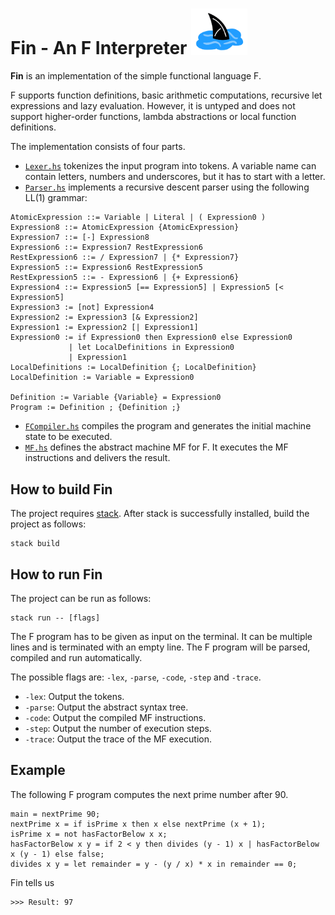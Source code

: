 # Fin - An F Interpreter <img src="fin_logo.jpeg" width=90px>

**Fin** is an implementation of the simple functional language F.

F supports function definitions, basic arithmetic computations, recursive let expressions and lazy evaluation. However, it is untyped and does not support higher-order functions, lambda abstractions or local function definitions.

The implementation consists of four parts.
- [`Lexer.hs`](src/Lexer.hs) tokenizes the input program into tokens. A variable name can contain letters, numbers and underscores, but it has to start with a letter.
- [`Parser.hs`](src/Parser.hs) implements a recursive descent parser using the following LL(1) grammar:
```
AtomicExpression ::= Variable | Literal | ( Expression0 )
Expression8 ::= AtomicExpression {AtomicExpression}
Expression7 ::= [-] Expression8
Expression6 ::= Expression7 RestExpression6
RestExpression6 ::= / Expression7 | {* Expression7}
Expression5 ::= Expression6 RestExpression5
RestExpression5 ::= - Expression6 | {+ Expression6}
Expression4 ::= Expression5 [== Expression5] | Expression5 [< Expression5]
Expression3 := [not] Expression4
Expression2 := Expression3 [& Expression2]
Expression1 := Expression2 [| Expression1]
Expression0 := if Expression0 then Expression0 else Expression0
             | let LocalDefinitions in Expression0
             | Expression1
LocalDefinitions := LocalDefinition {; LocalDefinition}
LocalDefinition := Variable = Expression0

Definition := Variable {Variable} = Expression0
Program := Definition ; {Definition ;} 
```
- [`FCompiler.hs`](src/FCompiler.hs) compiles the program and generates the initial machine state to be executed.
- [`MF.hs`](src/MF.hs) defines the abstract machine MF for F. It executes the MF instructions and delivers the result.

## How to build Fin

The project requires [stack](https://docs.haskellstack.org/en/stable/README/).
After stack is successfully installed, build the project as follows:
```
stack build
```

## How to run Fin

The project can be run as follows:
```
stack run -- [flags]
```
The F program has to be given as input on the terminal. It can be multiple lines and is terminated with an empty line. The F program will be parsed, compiled and run automatically.

The possible flags are: `-lex`, `-parse`, `-code`, `-step` and `-trace`.

- `-lex`: Output the tokens.
- `-parse`: Output the abstract syntax tree.
- `-code`: Output the compiled MF instructions.
- `-step`: Output the number of execution steps.
- `-trace`: Output the trace of the MF execution.

## Example
The following F program computes the next prime number after 90.
```
main = nextPrime 90;
nextPrime x = if isPrime x then x else nextPrime (x + 1);
isPrime x = not hasFactorBelow x x;
hasFactorBelow x y = if 2 < y then divides (y - 1) x | hasFactorBelow x (y - 1) else false;
divides x y = let remainder = y - (y / x) * x in remainder == 0; 
```

Fin tells us
```
>>> Result: 97
```